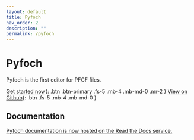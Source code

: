 ```yaml
---
layout: default
title: Pyfoch
nav_order: 2
description: ""
permalink: /pyfoch
---
```


# Pyfoch
Pyfoch is the first editor for PFCF files.

[Get started now](https://pythonforchange.github.io/download){: .btn .btn-primary .fs-5 .mb-4 .mb-md-0 .mr-2 } [View on Github](https://github.com/PythonForChange/PyfochEditor){: .btn .fs-5 .mb-4 .mb-md-0 }

## Documentation

[Pyfoch documentation is now hosted on the Read the Docs service.](https://pyfoch.readthedocs.io/en/latest/)


